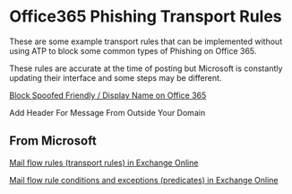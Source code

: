 # Office365 Phishing Transport Rules

These are some example transport rules that can be implemented without using ATP to block some common types of Phishing on Office 365.

These rules are accurate at the time of posting but Microsoft is constantly updating their interface and some steps may be different. 

[Block Spoofed Friendly / Display Name on Office 365](https://github.com/duocircle/Office365-Phishing-Rules/blob/master/friendly-from.md)

Add Header For Message From Outside Your Domain

## From Microsoft

[Mail flow rules (transport rules) in Exchange Online](https://docs.microsoft.com/en-us/exchange/security-and-compliance/mail-flow-rules/mail-flow-rules)

[Mail flow rule conditions and exceptions (predicates) in Exchange Online](https://docs.microsoft.com/en-us/exchange/security-and-compliance/mail-flow-rules/conditions-and-exceptions)